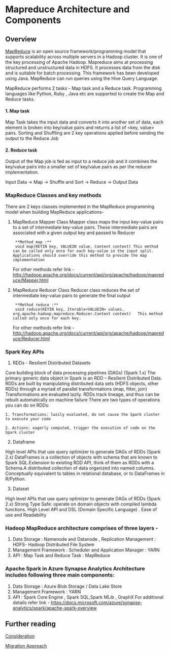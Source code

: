 # Mapreduce Architecture and Components

## Overview

[MapReduce](https://hadoop.apache.org/docs/current/hadoop-mapreduce-client/hadoop-mapreduce-client-core/MapReduceTutorial.html) is an open source framework/programming model that supports scalability across multiple servers in a Hadoop cluster. It is one of the key processing of Apache Hadoop. Mapreduce aims at processing structured and unstructured data in HDFS. It processes data from the disk and is suitable for batch processing. This framework has been developed using Java. MapReduce can run queries using the Hive Query Language.


MapReduce performs 2 tasks - Map task and a Reduce task. Programming languages like Python, Ruby , Java etc are supported to create the Map and Reduce tasks. 
       
#### 1. Map task 
Map Task takes the input data and converts it into another set of data, each element is broken into key/value pairs and returns a list of <key, value> pairs. Sorting and Shuffling are 2 key operations applied before sending the output to the Reduce Job

#### 2. Reduce task  
Output of the Map job is fed as input to a reduce job and it combines the key/value pairs into a smaller set of key/value pairs as per the reducer implementation.


Input Data -> Map -> Shuffle and Sort -> Reduce -> Output Data

### MapReduce Classes and key methods

There are 2 keys classes implemented in the MapReduce programming model when building MapReduce applications- 
    
1. MapReduce Mapper Class
    Mapper class maps the input key-value pairs to a set of intermediate key-value pairs. These intermediate pairs are associated with a given output key and passed to Reducer
        
        **Method map :** 
        void map(KEYIN key, VALUEIN value, Context context)	This method can be called only once for each key-value in the input split.  Applications should override this method to provide the map implementation
        
    For other methods refer link - http://hadoop.apache.org/docs/current/api/org/apache/hadoop/mapreduce/Mapper.html

2. MapReduce Reducer Class 
    Reducer class reduces the set of intermediate key-value pairs to generate the final output
        
        **Method reduce :**
        void reduce(KEYIN key, Iterable<VALUEIN> values, org.apache.hadoop.mapreduce.Reducer.Context context) 	This method called only once for each key.
        
    For other methods refer link - http://hadoop.apache.org/docs/current/api/org/apache/hadoop/mapreduce/Reducer.html

### Spark Key APIs


1. RDDs - Resilient Distributed Datasets

Core building block of data processing pipelines (DAGs) (Spark 1.x)
The primary generic data object in Spark is an RDD – Resilient Distributed Data. RDDs are built by manipulating distributed data sets (HDFS objects, other RDDs) through a myriad of parallel transformations (map, filter, join)
Transformations are evaluated lazily. RDDs track lineage, and thus can be rebuilt automatically on machine failure
There are two types of operations you can do on RDDs:

    1. Transformations: lazily evaluated, do not cause the Spark cluster to execute your code

    2. Actions: eagerly computed, trigger the execution of code on the Spark cluster


2. Dataframe 

High level APIs that use query optimizer to generate DAGs of RDDs (Spark 2.x)
DataFrames is a collection of objects with schema that are known to Spark SQL.Extension to existing RDD API, think of them as RDDs with a Schema.A distributed collection of data organized into named columns. Conceptually equivalent to tables in relational database, or to DataFrames in R/Python. 

3. Dataset

High level APIs that use query optimizer to generate DAGs of RDDs (Spark 2.x)
Strong Type Safe: operate on domain objects with compiled lambda functions. High Level API and DSL (Domain Specific Language) . Ease of use and Readability



### Hadoop MapReduce architecture comprises of three layers - 

1. Data Storage : Namenode and Datanode , Replication Management : HDFS- Hadoop Distributed File System
2. Management Framework : Scheduler and Application Manager : YARN    
3. API : Map Task and Reduce Task : MapReduce

### Apache Spark in Azure Synapse Analytics Architecture includes following three main components:
1. Data Storage : Azure Blob Storage / Data Lake Store
2. Management Framework : YARN
3. API : Spark Core Engine , Spark SQL,Spark MLib , GraphX
For additional details refer link - https://docs.microsoft.com/azure/synapse-analytics/spark/apache-spark-overview

## Further reading 

[Consideration](considerations.md)

[Migration Approach](migration-approach.md)

